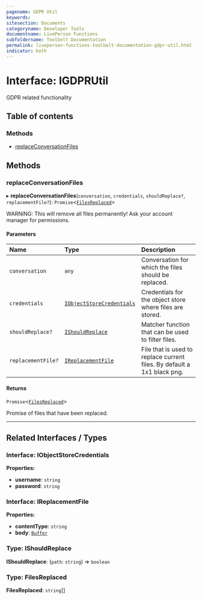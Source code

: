 ```yaml
---
pagename: GDPR Util
keywords:
sitesection: Documents
categoryname: Developer Tools
documentname: LivePerson Functions
subfoldername: Toolbelt Documentation
permalink: liveperson-functions-toolbelt-documentation-gdpr-util.html 
indicator: both
---
```


# Interface: IGDPRUtil

GDPR related functionality

## Table of contents

### Methods

- [replaceConversationFiles](#replaceconversationfiles)

## Methods

### replaceConversationFiles

▸ **replaceConversationFiles**(`conversation`, `credentials`, `shouldReplace?`, `replacementFile?`): `Promise`<[`FilesReplaced`](#type-filesreplaced)\>

WARNING: This will remove all files permanently!
Ask your account manager for permissions.

#### Parameters

| Name | Type | Description |
| :------ | :------ | :------ |
| `conversation` | `any` | Conversation for which the files should be replaced. |
| `credentials` | [`IObjectStoreCredentials`](#interface-iobjectstorecredentials) | Credentials for the object store where files are stored. |
| `shouldReplace?` | [`IShouldReplace`](#type-ishouldreplace) | Matcher function that can be used to filter files. |
| `replacementFile?` | [`IReplacementFile`](#interface-ireplacementfile) | File that is used to replace current files. By default a 1x1 black png. |

#### Returns

`Promise`<[`FilesReplaced`](#type-filesreplaced)\>

Promise of files that have been replaced.

___

## Related Interfaces / Types

### Interface: IObjectStoreCredentials

**Properties:**

- **username**: `string`
- **password**: `string`

### Interface: IReplacementFile

**Properties:**

- **contentType**: `string`
- **body**: [`Buffer`](https://nodejs.org/api/buffer.html)

### Type: IShouldReplace

**IShouldReplace**: (`path`: `string`) => `boolean`

### Type: FilesReplaced

**FilesReplaced**: `string`[]

